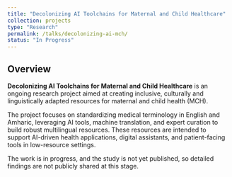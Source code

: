 ```yaml
---
title: "Decolonizing AI Toolchains for Maternal and Child Healthcare"
collection: projects
type: "Research"
permalink: /talks/decolonizing-ai-mch/
status: "In Progress"
---
```


## Overview
**Decolonizing AI Toolchains for Maternal and Child Healthcare** is an ongoing research project aimed at creating inclusive, culturally and linguistically adapted resources for maternal and child health (MCH).  

The project focuses on standardizing medical terminology in English and Amharic, leveraging AI tools, machine translation, and expert curation to build robust multilingual resources. These resources are intended to support AI-driven health applications, digital assistants, and patient-facing tools in low-resource settings.  

The work is in progress, and the study is not yet published, so detailed findings are not publicly shared at this stage.
